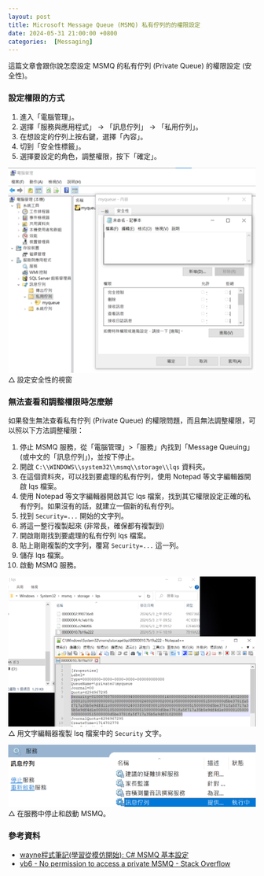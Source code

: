 ```yaml
---
layout: post
title: Microsoft Message Queue (MSMQ) 私有佇列的的權限設定
date: 2024-05-31 21:00:00 +0800
categories:  [Messaging]
---
```


這篇文章會跟你說怎麼設定 MSMQ 的私有佇列 (Private Queue) 的權限設定 (安全性)。

### 設定權限的方式

1. 進入「電腦管理」。
2. 選擇「服務與應用程式」 -> 「訊息佇列」 -> 「私用佇列」。
3. 在想設定的佇列上按右鍵，選擇「內容」。
4. 切到「安全性標籤」。
5. 選擇要設定的角色，調整權限，按下「確定」。

![設定安全性](/assets/imgs/2024-05-31/MSMQ_Setup_Permission.png)  
△ 設定安全性的視窗

### 無法查看和調整權限時怎麼辦

如果發生無法查看私有佇列 (Private Queue) 的權限問題，而且無法調整權限，可以照以下方法調整權限：

1. 停止 MSMQ 服務，從「電腦管理」>「服務」內找到「Message Queuing」(或中文的「訊息佇列」)，並按下停止。
2. 開啟 `C:\\WINDOWS\\system32\\msmq\\storage\\lqs` 資料夾。
3. 在這個資料夾，可以找到要處理的私有佇列，使用 Notepad 等文字編輯器開啟 lqs 檔案。
4. 使用 Notepad 等文字編輯器開啟其它 lqs 檔案，找到其它權限設定正確的私有佇列。如果沒有的話，就建立一個新的私有佇列。
5. 找到 `Security=...` 開始的文字列。
6. 將這一整行複製起來 (非常長，確保都有複製到)
7. 開啟剛剛找到要處理的私有佇列 lqs 檔案。
8. 貼上剛剛複製的文字列，覆寫 `Security=...` 這一列。
9. 儲存 lqs 檔案。
10. 啟動 MSMQ 服務。

![文字編輯器選取畫面](/assets/imgs/2024-05-31/MSMQ_Copy_Security.png)  
△ 用文字編輯器複製 lsq 檔案中的 `Security` 文字。
  
![服務視窗](/assets/imgs/2024-05-31/MSMQ_Service.png)  
△ 在服務中停止和啟動 MSMQ。

### 參考資料

- [wayne程式筆記(學習從模仿開始): C# MSMQ 基本設定](http://wayneprogramcity.blogspot.com/2014/04/c-msmq.html "http://wayneprogramcity.blogspot.com/2014/04/c-msmq.html")  
- [vb6 - No permission to access a private MSMQ - Stack Overflow](https://stackoverflow.com/questions/781154/no-permission-to-access-a-private-msmq "https://stackoverflow.com/questions/781154/no-permission-to-access-a-private-msmq")